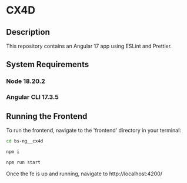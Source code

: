 # CX4D

## Description

This repository contains an Angular 17 app using ESLint and Prettier.

## System Requirements

### Node 18.20.2
### Angular CLI 17.3.5

## Running the Frontend

To run the frontend, navigate to the 'frontend' directory in your terminal:

```bash
cd bs-ng__cx4d
```

```bash
npm i
```

```bash
npm run start
```
Once the fe is up and running, navigate to http://localhost:4200/
